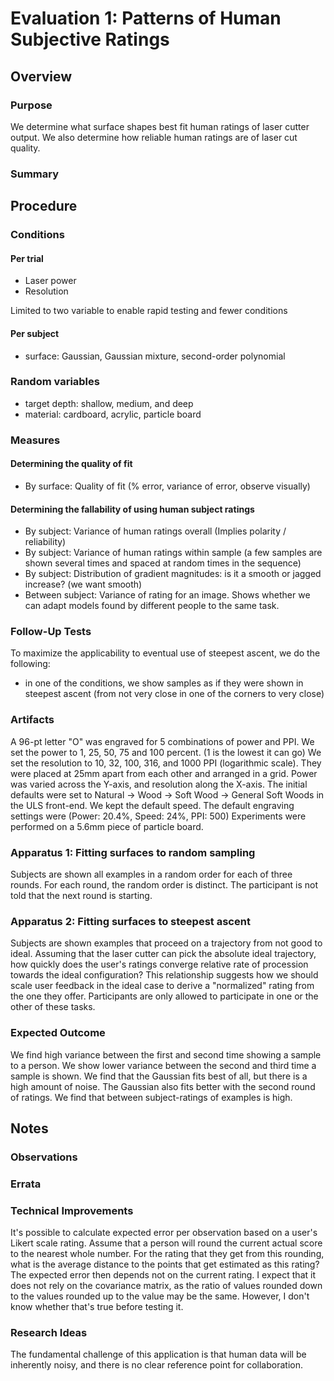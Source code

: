 # Evaluation 1: Patterns of Human Subjective Ratings

## Overview

### Purpose

We determine what surface shapes best fit human ratings of laser cutter output.
We also determine how reliable human ratings are of laser cut quality.

### Summary

## Procedure

### Conditions

#### Per trial

* Laser power
* Resolution

Limited to two variable to enable rapid testing and fewer conditions

#### Per subject

* surface: Gaussian, Gaussian mixture, second-order polynomial

### Random variables

* target depth: shallow, medium, and deep
* material: cardboard, acrylic, particle board

### Measures

#### Determining the quality of fit

* By surface: Quality of fit (% error, variance of error, observe visually)

#### Determining the fallability of using human subject ratings

* By subject: Variance of human ratings overall (Implies polarity / reliability)
* By subject: Variance of human ratings within sample (a few samples are shown several times and spaced at random times in the sequence)
* By subject: Distribution of gradient magnitudes: is it a smooth or jagged increase?  (we want smooth)
* Between subject: Variance of rating for an image.  Shows whether we can adapt models found by different people to the same task.

### Follow-Up Tests

To maximize the applicability to eventual use of steepest ascent, we do the following:
* in one of the conditions, we show samples as if they were shown in steepest ascent (from not very close in one of the corners to very close)

### Artifacts

A 96-pt letter "O" was engraved for 5 combinations of power and PPI.
We set the power to 1, 25, 50, 75 and 100 percent. (1 is the lowest it can go)
We set the resolution to 10, 32, 100, 316, and 1000 PPI (logarithmic scale).
They were placed at 25mm apart from each other and arranged in a grid.
Power was varied across the Y-axis, and resolution along the X-axis.
The initial defaults  were set to Natural → Wood → Soft Wood → General Soft Woods in the ULS front-end.
We kept the default speed.
The default engraving settings were (Power: 20.4%, Speed: 24%, PPI: 500)
Experiments were performed on a 5.6mm piece of particle board.

### Apparatus 1: Fitting surfaces to random sampling

Subjects are shown all examples in a random order for each of three rounds.
For each round, the random order is distinct.
The participant is not told that the next round is starting.

### Apparatus 2: Fitting surfaces to steepest ascent

Subjects are shown examples that proceed on a trajectory from not good to ideal.
Assuming that the laser cutter can pick the absolute ideal trajectory, how quickly does the user's ratings converge relative rate of procession towards the ideal configuration?
This relationship suggests how we should scale user feedback in the ideal case to derive a "normalized" rating from the one they offer.
Participants are only allowed to participate in one or the other of these tasks.

### Expected Outcome

We find high variance between the first and second time showing a sample to a person.
We show lower variance between the second and third time a sample is shown.
We find that the Gaussian fits best of all, but there is a high amount of noise.
The Gaussian also fits better with the second round of ratings.
We find that between subject-ratings of examples is high.

## Notes

### Observations

### Errata

### Technical Improvements

It's possible to calculate expected error per observation based on a user's Likert scale rating.
Assume that a person will round the current actual score to the nearest whole number.
For the rating that they get from this rounding, what is the average distance to the points that get estimated as this rating?
The expected error then depends not on the current rating.
I expect that it does not rely on the covariance matrix, as the ratio of values rounded down to the values rounded up to the value may be the same.
However, I don't know whether that's true before testing it.

### Research Ideas

The fundamental challenge of this application is that human data will be inherently noisy, and there is no clear reference point for collaboration.
